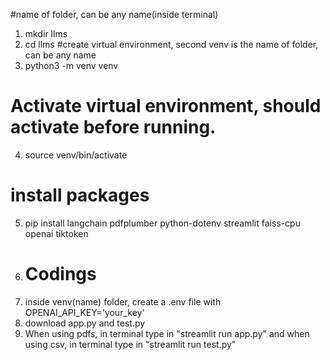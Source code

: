 #name of folder, can be any name(inside terminal)
1. mkdir llms
2. cd llms
#create virtual environment, second venv is the name of folder, can be any name
3. python3 -m venv venv
# Activate virtual environment, should activate before running.
4. source venv/bin/activate
# install packages
5. pip install langchain pdfplumber python-dotenv streamlit faiss-cpu openai tiktoken
6. # Codings
7. inside venv(name) folder, create a .env file with OPENAI_API_KEY='your_key'
8. download app.py and test.py
9. When using pdfs, in terminal type in "streamlit run app.py" and when using csv, in terminal type in "streamlit run test.py"
